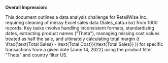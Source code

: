 **Overall Impression:**

This document outlines a data analysis challenge for RetailWise Inc., requiring cleaning of messy Excel sales data (Sales_data.xlsx) from 1000 records. Key tasks involve handling inconsistent formats, standardizing dates, extracting product names ("Theta"), managing missing cost values treated as half the sale, and ultimately calculating total margin (\( \frac{\text{Total Sales} - \text{Total Cost}}{\text{Total Sales}} \)) for specific transactions from a given date (June 14, 2022) using the product filter "Theta" and country filter US.